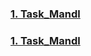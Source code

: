 ### [1. Task_Mandl](https://kupchenkovivan-ik4.github.io/Task_Mandl/)
### [1. Task_Mandl](https://kupchenkovivan-ik4.github.io/Task_Platon/)
